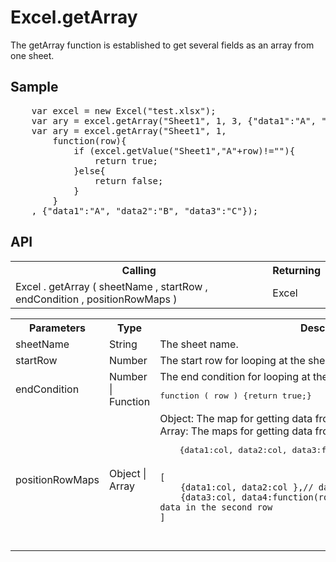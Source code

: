 <H1>Excel.getArray</H1>

The getArray function is established to get several fields as an array from one sheet.

<h2>Sample</h2>
<pre>
	var excel = new Excel("test.xlsx");
	var ary = excel.getArray("Sheet1", 1, 3, {"data1":"A", "data2":"B", "data3":"C"});
	var ary = excel.getArray("Sheet1", 1, 
		function(row){
			if (excel.getValue("Sheet1","A"+row)!=""){
				return true;
			}else{
				return false;
			}
		}
	, {"data1":"A", "data2":"B", "data3":"C"});
</pre>

<h2>API</h2>

<table>
<tr><th>Calling</th><th>Returning</th></tr>
<tr><td>Excel . getArray ( sheetName , startRow , endCondition , positionRowMaps )</td><td>Excel</td></tr>
</table>


<table>
<tr><th>Parameters</th><th>Type</th><th>Description</th></tr>
<tr><td>sheetName</td><td>String</td><td>The sheet name.</td></tr>
<tr><td>startRow</td><td>Number</td><td>The start row for looping at the sheet.</td></tr>
<tr><td>endCondition</td><td>Number | Function</td><td>The end condition for looping at the sheet. 
It is a number or a function.
<pre>function ( row ) {return true;}</pre>
</td></tr>
<tr><td>positionRowMaps</td><td>Object | Array</td><td>
Object: The map for getting data from a row.<br>
Array: The maps for getting data from several rows.<br>
<pre>
	{data1:col, data2:col, data3:function(row){ return true/false;} }

	[
		{data1:col, data2:col },// data in the first row
		{data3:col, data4:function(row){ return true/false;} } // data in the second row
	]
</pre>
</td></tr>

</table>

